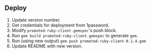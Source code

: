 
## Deploy

1. Update version number.
2. Get credentials for deployment from 1password.
3. Modify `promoted-ruby-client.gemspec`'s push block.
4. Run `gem build promoted-ruby-client.gemspec` to generate `gem`.
5. Run (using new output) `gem push promoted-ruby-client-0.1.4.gem`
6. Update README with new version.
